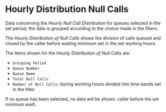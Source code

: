# Hourly Distribution Null Calls

Data concerning the *Hourly Null Call Distribution* for queues
selected in the set period, the data is grouped according to
the choice made in the filters.

The *Hourly Distribution of Null Calls* shows the division of
calls queued and closed by the caller before waiting
minimum set in the set working hours.

The items shown for the *Hourly Distribution of Null Calls* are:

- `Grouping Period`
- `Queue Number`
- `Queue Name`
- `Total Null Calls`
- `Number of Null Calls`: during working hours divided into
time bands set in the filter

If no queue has been selected, no data will be shown.
caller before the set minimum wait).
